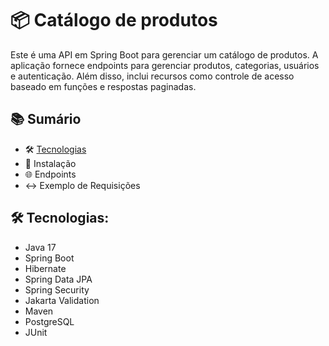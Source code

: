 # 📦 Catálogo de produtos

Este é uma API em Spring Boot para gerenciar um catálogo de produtos. A aplicação fornece endpoints para gerenciar produtos, categorias, usuários e autenticação. Além disso, inclui recursos como controle de acesso baseado em funções e respostas paginadas.


## 📚 Sumário
- 🛠️ [Tecnologias](#tecnologias)
- 🚀 Instalação
- 🌐 Endpoints
- ↔️ Exemplo de Requisições


## 🛠️ Tecnologias: <a id="tecnologias"></a>
- Java 17
- Spring Boot
- Hibernate
- Spring Data JPA
- Spring Security
- Jakarta Validation
- Maven
- PostgreSQL
- JUnit

